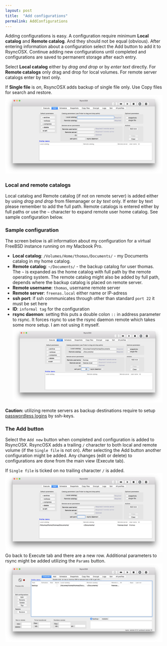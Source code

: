 ```yaml
---
layout: post
title:  "Add configurations"
permalink: AddConfigurations
---
```

Adding configurations is easy. A configuration require minimum **Local catalog** and **Remote catalog**. And they should not be equal (obvious). After entering information about a configuration select the Add button to add it to RsyncOSX. Continue adding new configurations until completed and configurations are saved to permanent storage after each entry.

Select **Local catalog** either by *drag and drop* or by *enter text* directly. For **Remote catalogs** only drag and drop for local volumes. For remote server catalogs enter by text only.

If **Single file** is *on*, RsyncOSX adds backup of single file only. Use Copy files for search and restore.
![Main view](/images/RsyncOSX/master/add/add1.png)

### Local and remote catalogs

Local catalog and Remote catalog (if not on remote server) is added either by using *drag and drop* from filemanager or *by text* only. If enter by text please remember to add the full path. Remote catalogs is entered either by full paths or use the `~` character to expand remote user home catalog. See sample configuration below.

### Sample configuration

The screen below is all information about my configuration for a virtual FreeBSD instance running on my Macbook Pro.

- **Local catalog**: `/Volumes/Home/thomas/Documents/` - my Documents catalog in my home catalog.
- **Remote catalog**: `~/Documents/` - the backup catalog for user thomas. The `~` is expanded as the home catalog with full path by the remote operating system. The remote catalog might also be added by full path, depends where the backup catalog is placed on remote server.
- **Remote username**: `thomas`, username remote server
- **Remote server**: `freenas.local` either name or IP-adress
- **ssh port**: if ssh communicates through other than standard `port 22` it must be set here
- **ID**: `informal tag` for the configuration
- **rsync daemon**: setting this puts a double colon `::` in address parameter to rsync. It forces rsync to use the rsync daemon remote which takes some more setup. I am not using it myself.
![Add configuration](/images/RsyncOSX/master/add/add3.png)

**Caution:** utilizing remote servers as backup destinations require to setup [passwordless logins](/ssh) by ssh-keys.

### The Add button

Select the `Add new` button when completed and configuration is added to RsyncOSX. RsyncOSX adds a trailing `/` character to both local and remote volume (if the `Single file` is not on). After selecting the Add button another configuration might be added. Any changes (edit or delete) to configurations are done from the main view (Execute tab).

If `Single file` is ticked on no trailing character `/` is added.
![Configurations added](/images/RsyncOSX/master/add/add4.png)
Go back to Execute tab and there are a new row. Additional parameters to rsync might be added utilizing the `Params` button.
![Backup and restore](/images/RsyncOSX/master/add/add5.png)
